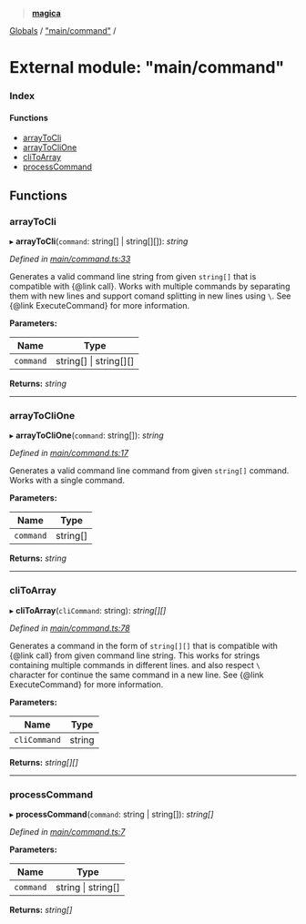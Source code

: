 > **[magica](../README.md)**

[Globals](../README.md) / ["main/command"](_main_command_.md) /

# External module: "main/command"

### Index

#### Functions

* [arrayToCli](_main_command_.md#arraytocli)
* [arrayToCliOne](_main_command_.md#arraytoclione)
* [cliToArray](_main_command_.md#clitoarray)
* [processCommand](_main_command_.md#processcommand)

## Functions

###  arrayToCli

▸ **arrayToCli**(`command`: string[] | string[][]): *string*

*Defined in [main/command.ts:33](https://github.com/cancerberoSgx/magica/blob/cdb8012/src/main/command.ts#L33)*

Generates a valid command line string from given `string[]` that is compatible with  {@link call}. Works with multiple
commands by separating  them with new lines and support comand splitting in new lines using `\`.
See {@link ExecuteCommand} for more information.

**Parameters:**

Name | Type |
------ | ------ |
`command` | string[] \| string[][] |

**Returns:** *string*

___

###  arrayToCliOne

▸ **arrayToCliOne**(`command`: string[]): *string*

*Defined in [main/command.ts:17](https://github.com/cancerberoSgx/magica/blob/cdb8012/src/main/command.ts#L17)*

Generates a valid command line command from given `string[]` command. Works with a single command.

**Parameters:**

Name | Type |
------ | ------ |
`command` | string[] |

**Returns:** *string*

___

###  cliToArray

▸ **cliToArray**(`cliCommand`: string): *string[][]*

*Defined in [main/command.ts:78](https://github.com/cancerberoSgx/magica/blob/cdb8012/src/main/command.ts#L78)*

Generates a command in the form of `string[][]` that is compatible with {@link call} from given command line string.
This works for strings containing multiple commands in different lines. and also respect `\` character for continue the same
command in a new line. See {@link ExecuteCommand} for more information.

**Parameters:**

Name | Type |
------ | ------ |
`cliCommand` | string |

**Returns:** *string[][]*

___

###  processCommand

▸ **processCommand**(`command`: string | string[]): *string[]*

*Defined in [main/command.ts:7](https://github.com/cancerberoSgx/magica/blob/cdb8012/src/main/command.ts#L7)*

**Parameters:**

Name | Type |
------ | ------ |
`command` | string \| string[] |

**Returns:** *string[]*